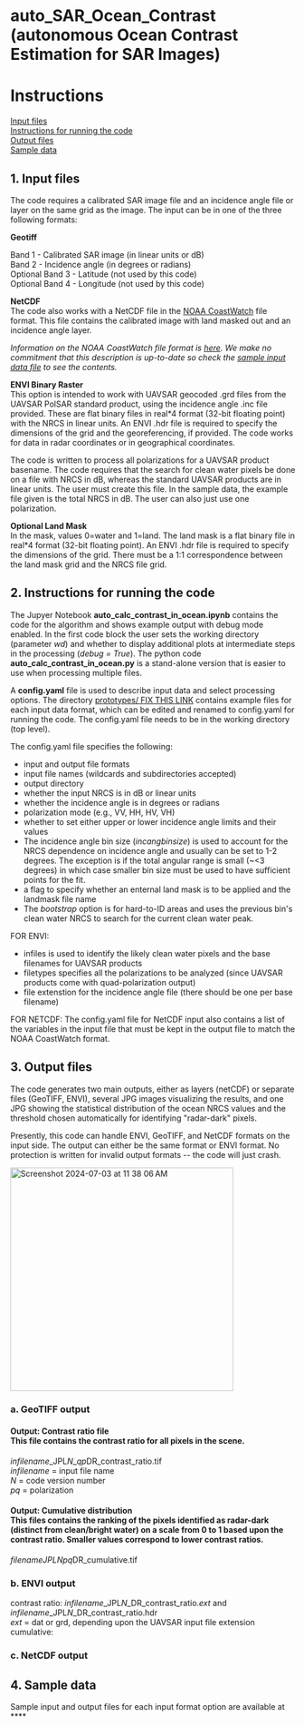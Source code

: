 # auto_SAR_Ocean_Contrast \(autonomous Ocean Contrast Estimation for SAR Images\)
# Instructions
[Input files](https://github.com/ce-jones/OceanContrast/edit/main/docs/instructions.md#1-input-files)  
[Instructions for running the code](https://github.com/ce-jones/OceanContrast/edit/main/docs/instructions.md#2-instructions-for-running-the-code)  
[Output files](https://github.com/ce-jones/OceanContrast/edit/main/docs/instructions.md#3-output-files)  
[Sample data](https://github.com/ce-jones/OceanContrast/edit/main/docs/instructions.md#4-sample-data)  

## 1. Input files
The code requires a calibrated SAR image file and an incidence angle file or layer on the same grid as the image.  The input can be in one of the three following formats:

**Geotiff**

Band 1 - Calibrated SAR image (in linear units or dB)  
Band 2 - Incidence angle \(in degrees or radians\)  
Optional Band 3 - Latitude \(not used by this code\)  
Optional Band 4 - Longitude \(not used by this code\)  

**NetCDF**  
The code also works with a NetCDF file in the [NOAA CoastWatch](https://coastwatch.noaa.gov/cwn/data-access-tools/coastwatch-data-portal.html) file format.  This file contains the calibrated image with land masked out and an incidence angle layer.

*Information on the NOAA CoastWatch file format is [here](https://www.star.nesdis.noaa.gov/socd/coastwatch/cwf/cw_cf_metadata.pdf).  We make no commitment that this description is up-to-date so check the [sample input data file](https://github.com/ce-jones/OceanContrast/edit/main/docs/instructions.md#4-sample-data) to see the contents.*

**ENVI Binary Raster**  
This option is intended to work with UAVSAR geocoded .grd files from the UAVSAR PolSAR standard product, using the incidence angle .inc file provided.  These are flat binary files in real*4 format (32-bit floating point) with the NRCS in linear units. An ENVI .hdr file is required to specify the dimensions of the grid and the georeferencing, if provided.  The code works for data in radar coordinates or in geographical coordinates.  

The code is written to process all polarizations for a UAVSAR product basename.  The code requires that the search for clean water pixels be done on a file with NRCS in dB, whereas the standard UAVSAR products are in linear units.  The user must create this file.  In the sample data, the example file given is the total NRCS in dB.  The user can also just use one polarization.  

**Optional Land Mask**  
In the mask, values 0=water and 1=land.  The land mask is a flat binary file in real*4 format (32-bit floating point). An ENVI .hdr file is required to specify the dimensions of the grid.  There must be a 1:1 correspondence between the land mask grid and the NRCS file grid.  

## 2. Instructions for running the code

The Jupyer Notebook **auto_calc_contrast_in_ocean.ipynb** contains the code for the algorithm and shows example output with debug mode enabled.  In the first code block the user sets the working directory \(parameter *wd*\) and whether to display additional plots at intermediate steps in the processing \(*debug = True*\).  The python code **auto_calc_contrast_in_ocean.py** is a stand-alone version that is easier to use when processing multiple files.

A **config.yaml** file is used to describe input data and select processing options. The directory [prototypes/ FIX THIS LINK](github.com/nasa-jpl/AutoOceanContrast/main/prototypes) contains example files for each input data format, which can be edited and renamed to config.yaml for running the code.  The config.yaml file needs to be in the working directory (top level).  

The config.yaml file specifies the following:  
 - input and output file formats  
 - input file names \(wildcards and subdirectories accepted\)  
 - output directory  
 - whether the input NRCS is in dB or linear units  
 - whether the incidence angle is in degrees or radians
 - polarization mode \(e.g., VV, HH, HV, VH\)
 - whether to set either upper or lower incidence angle limits and their values  
 - The incidence angle bin size \(*incangbinsize*\) is used to account for the NRCS dependence on incidence angle and usually can be set to 1-2 degrees.  The exception is if the total angular range is small (~<3 degrees) in which case smaller bin size must be used to have sufficient points for the fit.
 - a flag to specify whether an enternal land mask is to be applied and the landmask file name
 - The *bootstrap* option is for hard-to-ID areas and uses the previous bin's clean water NRCS to search for the current clean water peak.  

FOR ENVI: 
 - infiles is used to identify the likely clean water pixels and the base filenames for UAVSAR products
 - filetypes specifies all the polarizations to be analyzed (since UAVSAR products come with quad-polarization output)
 - file extenstion for the incidence angle file (there should be one per base filename)

FOR NETCDF: The config.yaml file for NetCDF input also contains a list of the variables in the input file that must be kept in the output file to match the NOAA CoastWatch format.


## 3. Output files
The code generates two main outputs, either as layers \(netCDF\) or separate files \(GeoTIFF, ENVI\), several JPG images visualizing the results, and one JPG showing the statistical distribution of the ocean NRCS values and the threshold chosen automatically for identifying "radar-dark" pixels. 

Presently, this code can handle ENVI, GeoTIFF, and NetCDF formats on the input side.  The output can either be the same format or ENVI format.  No protection is written for invalid output formats -- the code will just crash.

<img width="394" alt="Screenshot 2024-07-03 at 11 38 06 AM" src="https://github.com/ce-jones/OceanContrast/assets/20935561/fdcf604c-9a42-4f45-a01b-cd958121924f">

### a. GeoTIFF output

#### Output: Contrast ratio file <br> This file contains the contrast ratio for all pixels in the scene.
  *infilename*\_JPL*N*_*qp*DR_contrast_ratio.tif<br>
  *infilename* = input file name<br>
  *N* = code version number<br>
  *pq* = polarization<br>

#### Output: Cumulative distribution <br> This files contains the ranking of the pixels identified as radar-dark (distinct from clean/bright water) on a scale from 0 to 1 based upon the contrast ratio.  Smaller values correspond to lower contrast ratios.
  *filename*_JPL*N*_*pq*DR_cumulative.tif

### b. ENVI output
contrast ratio: *infilename*\_JPL*N*_DR_contrast_ratio.*ext* and *infilename*\_JPL*N*_DR_contrast_ratio.hdr <br>
  *ext* = dat or grd, depending upon the UAVSAR input file extension 
cumulative: 

### c. NetCDF output


## 4. Sample data
Sample input and output files for each input format option are available at ****
